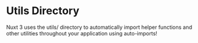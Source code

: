 # Utils Directory

Nuxt 3 uses the utils/ directory to automatically import helper functions and other utilities throughout your
application using auto-imports!